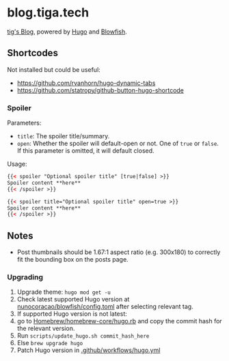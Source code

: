 # blog.tiga.tech

[tig's Blog](https://blog.tiga.tech), powered by [Hugo](https://gohugo.io/) and [Blowfish](https://github.com/nunocoracao/blowfish).

## Shortcodes

Not installed but could be useful:

* <https://github.com/rvanhorn/hugo-dynamic-tabs>
* <https://github.com/statropy/github-button-hugo-shortcode>

### Spoiler

Parameters:
- `title`: The spoiler title/summary.
- `open`: Whether the spoiler will default-open or not. One of `true` or `false`. If this parameter is omitted, it will default closed.

Usage:

```html
{{< spoiler "Optional spoiler title" [true|false] >}}
Spoiler content **here**
{{< /spoiler >}}
```

```html
{{< spoiler title="Optional spoiler title" open=true >}}
Spoiler content **here**
{{< /spoiler >}}
```

## Notes

* Post thumbnails should be 1.67:1 aspect ratio (e.g. 300x180) to correctly fit the bounding box on the posts page.

### Upgrading

1. Upgrade theme: `hugo mod get -u`
2. Check latest supported Hugo version at [nunocoracao/blowfish/config.toml](https://github.com/nunocoracao/blowfish/blob/main/config.toml) after selecting relevant tag.
3. If supported Hugo version is not latest:
  1. go to [Homebrew/homebrew-core/hugo.rb](https://github.com/Homebrew/homebrew-core/commits/master/Formula/h/hugo.rb) and copy the commit hash for the relevant version.
  2. Run `scripts/update_hugo.sh commit_hash_here`
4. Else `brew upgrade hugo`
5. Patch Hugo version in [.github/workflows/hugo.yml](.github/workflows/hugo.yml#L24)
